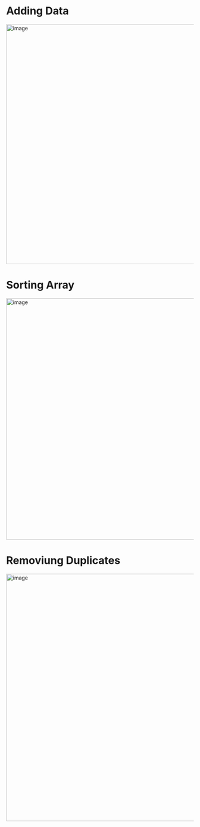 
# Adding Data

<img width="645" alt="image" src="https://github.com/altaf53/Smart-Contract-Assignment/assets/20583178/8df14b10-e1fe-4c0e-ab39-b9a86836f8db">

# Sorting Array

<img width="649" alt="image" src="https://github.com/altaf53/Smart-Contract-Assignment/assets/20583178/4c17ccbb-14d6-40a9-b861-26e56c8784ea">

# Removiung Duplicates

<img width="665" alt="image" src="https://github.com/altaf53/Smart-Contract-Assignment/assets/20583178/b8de28ed-d2d0-416d-85d7-6e40fb7472db">
